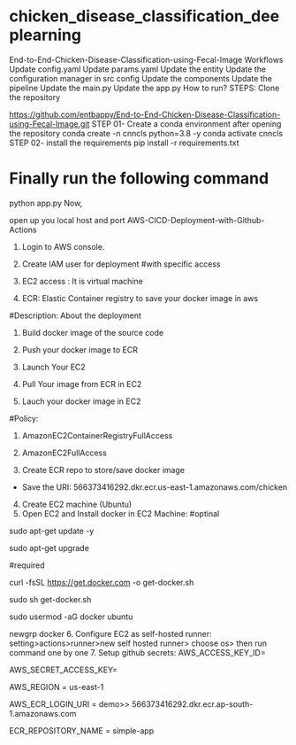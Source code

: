 # chicken_disease_classification_deeplearning
End-to-End-Chicken-Disease-Classification-using-Fecal-Image
Workflows
Update config.yaml
Update params.yaml
Update the entity
Update the configuration manager in src config
Update the components
Update the pipeline
Update the main.py
Update the app.py
How to run?
STEPS:
Clone the repository

https://github.com/entbappy/End-to-End-Chicken-Disease-Classification-using-Fecal-Image.git
STEP 01- Create a conda environment after opening the repository
conda create -n cnncls python=3.8 -y
conda activate cnncls
STEP 02- install the requirements
pip install -r requirements.txt
# Finally run the following command
python app.py
Now,

open up you local host and port
AWS-CICD-Deployment-with-Github-Actions
1. Login to AWS console.
2. Create IAM user for deployment
#with specific access

1. EC2 access : It is virtual machine

2. ECR: Elastic Container registry to save your docker image in aws


#Description: About the deployment

1. Build docker image of the source code

2. Push your docker image to ECR

3. Launch Your EC2 

4. Pull Your image from ECR in EC2

5. Lauch your docker image in EC2

#Policy:

1. AmazonEC2ContainerRegistryFullAccess

2. AmazonEC2FullAccess
3. Create ECR repo to store/save docker image
- Save the URI: 566373416292.dkr.ecr.us-east-1.amazonaws.com/chicken
4. Create EC2 machine (Ubuntu)
5. Open EC2 and Install docker in EC2 Machine:
#optinal

sudo apt-get update -y

sudo apt-get upgrade

#required

curl -fsSL https://get.docker.com -o get-docker.sh

sudo sh get-docker.sh

sudo usermod -aG docker ubuntu

newgrp docker
6. Configure EC2 as self-hosted runner:
setting>actions>runner>new self hosted runner> choose os> then run command one by one
7. Setup github secrets:
AWS_ACCESS_KEY_ID=

AWS_SECRET_ACCESS_KEY=

AWS_REGION = us-east-1

AWS_ECR_LOGIN_URI = demo>>  566373416292.dkr.ecr.ap-south-1.amazonaws.com

ECR_REPOSITORY_NAME = simple-app